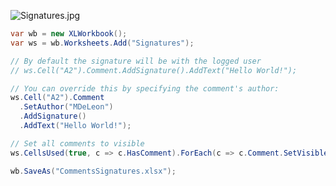 ![Signatures.jpg](http://download-codeplex.sec.s-msft.com/Download?ProjectName=closedxml&DownloadId=320481 "Signatures.jpg")  

```c#
var wb = new XLWorkbook();
var ws = wb.Worksheets.Add("Signatures");

// By default the signature will be with the logged user
// ws.Cell("A2").Comment.AddSignature().AddText("Hello World!");

// You can override this by specifying the comment's author:
ws.Cell("A2").Comment
  .SetAuthor("MDeLeon")
  .AddSignature()
  .AddText("Hello World!");

// Set all comments to visible
ws.CellsUsed(true, c => c.HasComment).ForEach(c => c.Comment.SetVisible());

wb.SaveAs("CommentsSignatures.xlsx");
```
